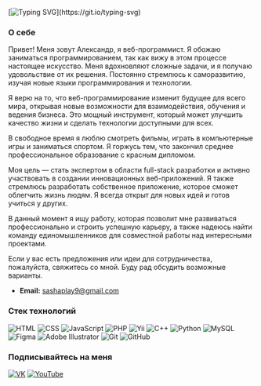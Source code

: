 [![Typing SVG](https://readme-typing-svg.herokuapp.com?font=Montserrat+Alternates&weight=600&size=32&duration=3000&pause=2000&color=36BCF7FF&center=true&vCenter=true&width=1200&height=50&lines=%D0%9F%D1%80%D0%B8%D0%B2%D0%B5%D1%82!+%D0%AF+%D0%90%D0%BB%D0%B5%D0%BA%D1%81%D0%B0%D0%BD%D0%B4%D1%80%2C+%D0%B2%D0%B5%D0%B1-%D1%80%D0%B0%D0%B7%D1%80%D0%B0%D0%B1%D0%BE%D1%82%D1%87%D0%B8%D0%BA;%D0%97%D0%B4%D0%B5%D1%81%D1%8C+%D0%B2%D1%8B+%D0%BD%D0%B0%D0%B9%D0%B4%D0%B5%D1%82%D0%B5+%D0%BC%D0%BE%D0%B8+%D0%BF%D1%80%D0%BE%D0%B5%D0%BA%D1%82%D1%8B%2C+%D0%BD%D0%B0%D0%B4+%D0%BA%D0%BE%D1%82%D0%BE%D1%80%D1%8B%D0%BC%D0%B8+%D1%8F+%D1%80%D0%B0%D0%B1%D0%BE%D1%82%D0%B0%D1%8E;%D0%A1%D0%B2%D1%8F%D0%B6%D0%B8%D1%82%D0%B5%D1%81%D1%8C+%D1%81%D0%BE+%D0%BC%D0%BD%D0%BE%D0%B9+%D1%87%D0%B5%D1%80%D0%B5%D0%B7+email+%D0%B8%D0%BB%D0%B8+%D1%81%D0%BE%D1%86%D0%B8%D0%B0%D0%BB%D1%8C%D0%BD%D1%8B%D0%B5+%D1%81%D0%B5%D1%82%D0%B8;%D0%AF+%D0%BE%D1%82%D0%BA%D1%80%D1%8B%D1%82+%D0%B4%D0%BB%D1%8F+%D1%81%D0%BE%D1%82%D1%80%D1%83%D0%B4%D0%BD%D0%B8%D1%87%D0%B5%D1%81%D1%82%D0%B2%D0%B0+%D0%BD%D0%B0+%D0%B8%D0%BD%D1%82%D0%B5%D1%80%D0%B5%D1%81%D0%BD%D1%8B%D1%85+%D0%BF%D1%80%D0%BE%D0%B5%D0%BA%D1%82%D0%B0%D1%85;+%D0%94%D0%B0%D0%B2%D0%B0%D0%B9%D1%82%D0%B5+%D1%81%D0%BE%D0%B7%D0%B4%D0%B0%D0%B2%D0%B0%D1%82%D1%8C+%D1%87%D1%82%D0%BE-%D1%82%D0%BE+%D0%BA%D1%80%D1%83%D1%82%D0%BE%D0%B5+%D0%B2%D0%BC%D0%B5%D1%81%D1%82%D0%B5!)](https://git.io/typing-svg)

### О себе
Привет! Меня зовут Александр, я веб-программист. Я обожаю заниматься программированием, так как вижу в этом процессе настоящее искусство. Меня вдохновляют сложные задачи, и я получаю удовольствие от их решения. Постоянно стремлюсь к саморазвитию, изучая новые языки программирования и технологии. 

Я верю на то, что веб-программирование изменит будущее для всего мира, открывая новые возможности для взаимодействия, обучения и ведения бизнеса. Это мощный инструмент, который может улучшить качество жизни и сделать технологии доступными для всех.

В свободное время я люблю смотреть фильмы, играть в компьютерные игры и заниматься спортом. Я горжусь тем, что закончил среднее профессиональное образование с красным дипломом.

Моя цель — стать экспертом в области full-stack разработки и активно участвовать в создании инновационных веб-приложений. Я также стремлюсь разработать собственное приложение, которое сможет облегчить жизнь людям. Я всегда открыт для новых идей и готов учиться у других.

В данный момент я ищу работу, которая позволит мне развиваться профессионально и строить успешную карьеру, а также надеюсь найти команду единомышленников для совместной работы над интересными проектами.

Если у вас есть предложения или идеи для сотрудничества, пожалуйста, свяжитесь со мной. Буду рад обсудить возможные варианты.

- __Email:__ sashaplay9@gmail.com

### Стек технологий
![HTML](https://img.shields.io/badge/-HTML-0C121A?style=for-the-badge&logo=HTML5)
![CSS](https://img.shields.io/badge/-CSS-0C121A?style=for-the-badge&logo=CSS3)
![JavaScript](https://img.shields.io/badge/-JavaScript-0C121A?style=for-the-badge&logo=JavaScript)
![PHP](https://img.shields.io/badge/-PHP-0C121A?style=for-the-badge&logo=PHP)
![Yii](https://img.shields.io/badge/-Yii-0C121A?style=for-the-badge&logo=Yii)
![C++](https://img.shields.io/badge/-C++-0C121A?style=for-the-badge&logo=C%2b%2b&logoColor=6296CC)
![Python](https://img.shields.io/badge/-Python-0C121A?style=for-the-badge&logo=python)
![MySQL](https://img.shields.io/badge/-MySQL-0C121A?style=for-the-badge&logo=MySQL&logoColor=FFF)
![Figma](https://img.shields.io/badge/-Figma-0C121A?style=for-the-badge&logo=Figma)
![Adobe Illustrator](https://img.shields.io/badge/-Adobe_Illustrator-0C121A?style=for-the-badge&logo=adobeillustrator)
![Git](https://img.shields.io/badge/-Git-0C121A?style=for-the-badge&logo=git)
![GitHub](https://img.shields.io/badge/-GitHub-0C121A?style=for-the-badge&logo=github)
<!-- ![Vue.js](https://img.shields.io/badge/-Vue.js-0C121A?style=for-the-badge&logo=vuedotjs) 
![React](https://img.shields.io/badge/-React-0C121A?style=for-the-badge&logo=react)-->


### Подписывайтесь на меня
[![VK](https://img.shields.io/badge/-VK-0C121A?style=for-the-badge&logo=vk)](https://vk.com/zzakharov666)
[![YouTube](https://img.shields.io/badge/-YouTube-0C121A?style=for-the-badge&logo=youtube)](https://www.youtube.com/@flomd)
<!-- [![Telegram](https://img.shields.io/badge/-Telegram-0C121A?style=for-the-badge&logo=Telegram&logoColor=FFF)](https://web.telegram.org/k/#@zzakharovv) -->
<!-- [![Email](https://img.shields.io/badge/-Email-0C121A?style=for-the-badge&logo=gmail&logoColor=FFF)](mailto:sashaplay9@gmail.com) -->




<!-- ![Discord](https://img.shields.io/badge/-Discord-0C121A?style=for-the-badge&logo=discord&logoColor=FFF)
![Steam](https://img.shields.io/badge/-Steam-0C121A?style=for-the-badge&logo=steam)
![Epic Games](https://img.shields.io/badge/-Epic_Games-0C121A?style=for-the-badge&logo=epicgames) -->
